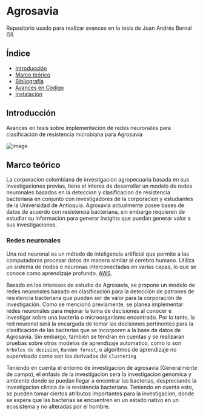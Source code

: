 # Agrosavia

Repositorio usado para realizar avances en la tesis de Juan Andrés Bernal Gil.

## Índice

- [Introducción](#introducción)
- [Marco teórico](#marco-teórico)
- [Bibliografía](https://github.com/JuanBernal13/Agrosavia/tree/main/Bibliografia)
- [Avances en Código](https://github.com/JuanBernal13/Agrosavia/tree/main/Codigo%20base)
- [Instalación](#instalación)

## Introducción

Avances en tesis sobre implementación de redes neuronales para clasificación de resistencia microbiana para Agrosavia

![image](https://github.com/user-attachments/assets/9f40d239-d9c3-42ef-86bd-70d115d0753b)

## Marco teórico

La corporacion colombiana de investigacion agropecuaria basada en sus investigaciones previas, tiene el interes de desarrollar un modelo de redes neuronales basados en la deteccion y clasificacion de resistencia bacteriana en conjunto con investigadores de la corporacion y estudiantes de la Universidad de Antioquia. Agrosavia actualmente posee bases de datos de acuerdo con resistencia bacteriana, sin embargo requieren de estudiar su informacion para generar insights que puedan generar valor a sus investigaciones.

### Redes neuronales

Una red neuronal es un método de inteligencia artificial que permite a las computadoras procesar datos de manera similar al cerebro humano. Utiliza un sistema de nodos o neuronas interconectadas en varias capas, lo que se conoce como aprendizaje profundo. [AWS](https://aws.amazon.com/es/what-is/neural-network/#:~:text=Una%20red%20neuronal%20es%20un,lo%20hace%20el%20cerebro%20humano.). 

Basado en los intereses de estudio de Agrosavia, se propone un modelo de redes neuronales basado en clasificación para la detección de patrones de resistencia bacteriana que puedan ser de valor para la corporación de investigación. Como se mencionó previamente, se planea implementar redes neuronales para mejorar la toma de decisiones al conocer e investigar sobre una bacteria o microorganismo encontrado. Por lo tanto, la red neuronal será la encargada de tomar las decisiones pertinentes para la clasificación de las bacterias que se incorporen a la base de datos de Agrosavia. Sin embargo, tambien se tendran en cuentas y se realizaran pruebas sobre otros modelos de aprendizaje automatico, como lo son `Arboles de decision`,  `Random forest`, o algoritmos de aprendizaje no supervisado como son los derivados del `Clustering` 

Teniendo en cuenta el entorno de investigacion de agrosavia (Generalmente de campo), el enfasis de la investigacion sera la investigacion genomica y ambiente donde se puedan llegar a encontrar las bacterias, despreciando la investigacion clinica de la resistencia bacteriana. Teniendo en cuenta esto, se pueden tomar ciertos atributos importantes para la investigacion, donde se espera que las bacterias se encuentren en un estado nativo en un ecosistema y no alteradas por el hombre.

